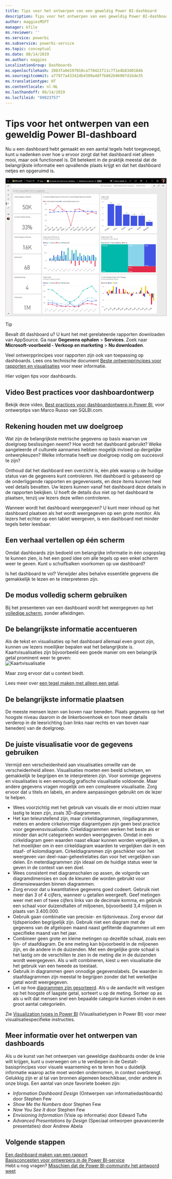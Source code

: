 ```yaml
---
title: Tips voor het ontwerpen van een geweldig Power BI-dashboard
description: Tips voor het ontwerpen van een geweldig Power BI-dashboard
author: maggiesMSFT
manager: kfile
ms.reviewer: ''
ms.service: powerbi
ms.subservice: powerbi-service
ms.topic: conceptual
ms.date: 08/14/2019
ms.author: maggies
LocalizationGroup: Dashboards
ms.openlocfilehash: 2083fa0d197010ca770422f11c7f1e4b83d0184b
ms.sourcegitcommit: a77977a43342db4399a4dffb862b96907d16de35
ms.translationtype: HT
ms.contentlocale: nl-NL
ms.lasthandoff: 08/14/2019
ms.locfileid: "69023757"
---
```

# <a name="tips-for-designing-a-great-power-bi-dashboard"></a>Tips voor het ontwerpen van een geweldig Power BI-dashboard
Nu u een dashboard hebt gemaakt en een aantal tegels hebt toegevoegd, kunt u nadenken over hoe u ervoor zorgt dat het dashboard niet alleen mooi, maar ook functioneel is. Dit betekent in de praktijk meestal dat de belangrijkste informatie een opvallende plaats krijgt en dat het dashboard netjes en opgeruimd is.

![Voorbeelddashboard Marketing en verkoop](media/service-dashboards-design-tips/power-bi-marketing-sample-dashboard.png)

> [!TIP]
> Bevalt dit dashboard u? U kunt het met gerelateerde rapporten downloaden van AppSource. Ga naar **Gegevens ophalen** > **Services**. Zoek naar **Microsoft-voorbeeld - Verkoop en marketing** > **Nu downloaden**.

Veel ontwerpprincipes voor rapporten zijn ook van toepassing op dashboards. Lees ons technische document [Beste ontwerpprincipes voor rapporten en visualisaties](visuals/power-bi-visualization-best-practices.md) voor meer informatie.

Hier volgen tips voor dashboards.

## <a name="dashboard-design-best-practices-video"></a>Video Best practices voor dashboardontwerp

Bekijk deze video, [Best practices voor dashboardontwerp in Power BI](https://www.youtube.com/watch?v=-tdkUYrzrio), voor ontwerptips van Marco Russo van SQLBI.com.

## <a name="consider-your-audience"></a>Rekening houden met uw doelgroep
Wat zijn de belangrijkste metrische gegevens op basis waarvan uw doelgroep beslissingen neemt? Hoe wordt het dashboard gebruikt? Welke aangeleerde of culturele aannames hebben mogelijk invloed op dergelijke ontwerpkeuzen? Welke informatie heeft uw doelgroep nodig om succesvol te zijn?

Onthoud dat het dashboard een overzicht is, één plek waarop u de huidige status van de gegevens kunt controleren. Het dashboard is gebaseerd op de onderliggende rapporten en gegevenssets, en deze items kunnen heel veel details bevatten. Uw lezers kunnen vanaf het dashboard deze details in de rapporten bekijken. U hoeft de details dus niet op het dashboard te plaatsen, tenzij uw lezers deze willen controleren.

Wanneer wordt het dashboard weergegeven? U kunt meer inhoud op het dashboard plaatsen als het wordt weergegeven op een grote monitor. Als lezers het echter op een tablet weergeven, is een dashboard met minder tegels beter leesbaar.

## <a name="tell-a-story-on-one-screen"></a>Een verhaal vertellen op één scherm
Omdat dashboards zijn bedoeld om belangrijke informatie in één oogopslag te kunnen zien, is het een goed idee om alle tegels op een enkel scherm weer te geven. Kunt u schuifbalken voorkomen op uw dashboard?

Is het dashboard te vol?  Verwijder alles behalve essentiële gegevens die gemakkelijk te lezen en te interpreteren zijn.

## <a name="make-use-of-full-screen-mode"></a>De modus volledig scherm gebruiken
Bij het presenteren van een dashboard wordt het weergegeven op het [volledige scherm](consumer/end-user-focus.md), zonder afleidingen.

## <a name="accent-the-most-important-information"></a>De belangrijkste informatie accentueren
Als de tekst en visualisaties op het dashboard allemaal even groot zijn, kunnen uw lezers moeilijker bepalen wat het belangrijkste is. Kaartvisualisaties zijn bijvoorbeeld een goede manier om een belangrijk getal prominent weer te geven:  
![Kaartvisualisatie](media/service-dashboards-design-tips/pbi_card.png)

Maar zorg ervoor dat u context biedt.  

Lees meer over [een tegel maken met alleen een getal](visuals/power-bi-visualization-card.md).

## <a name="place-the-most-important-information"></a>De belangrijkste informatie plaatsen
De meeste mensen lezen van boven naar beneden. Plaats gegevens op het hoogste niveau daarom in de linkerbovenhoek en toon meer details verderop in de leesrichting (van links naar rechts en van boven naar beneden) van de doelgroep.

## <a name="use-the-right-visualization-for-the-data"></a>De juiste visualisatie voor de gegevens gebruiken
Vermijd een verscheidenheid aan visualisaties omwille van de verscheidenheid alleen.  Visualisaties moeten een beeld schetsen, en gemakkelijk te begrijpen en te interpreteren zijn.  Voor sommige gegevens en visualisaties is een eenvoudig grafische visualisatie voldoende. Maar andere gegevens vragen mogelijk om een complexere visualisatie. Zorg ervoor dat u titels en labels, en andere aanpassingen gebruikt om de lezer te helpen.  

* Wees voorzichtig met het gebruik van visuals die er mooi uitzien maar lastig te lezen zijn, zoals 3D-diagrammen. 
* Het kan teleurstellend zijn, maar cirkeldiagrammen, ringdiagrammen, meters en andere cirkelvormige diagramtypen zijn geen best practice voor gegevensvisualisatie. Cirkeldiagrammen werken het beste als er minder dan acht categorieën worden weergegeven. Omdat in een cirkeldiagram geen waarden naast elkaar kunnen worden vergelijken, is het moeilijker om in een cirkeldiagram waarden te vergelijken dan in een staaf- of kolomdiagram. Cirkeldiagrammen zijn geschikter voor het weergeven van deel-naar-geheelrelaties dan voor het vergelijken van delen. En meterdiagrammen zijn ideaal om de huidige status weer te geven in de context van een doel.
* Wees consistent met diagramschalen op assen, de volgorde van diagramdimensies en ook de kleuren die worden gebruikt voor dimensiewaarden binnen diagrammen.
* Zorg ervoor dat u kwantitatieve gegevens goed codeert. Gebruik niet meer dan 3 of 4 cijfers, wanneer u getallen weergeeft. Geef metingen weer met een of twee cijfers links van de decimale komma, en gebruik een schaal voor duizendtallen of miljoenen, bijvoorbeeld 3,4 miljoen in plaats van 3.400.000.
* Gebruik gaan combinatie van precisie- en tijdsniveaus. Zorg ervoor dat tijdsperioden begrijpelijk zijn. Gebruik niet een diagram met de gegevens van de afgelopen maand naast gefilterde diagrammen uit een specifieke maand van het jaar.
* Combineer geen grote en kleine metingen op dezelfde schaal, zoals een lijn- of staafdiagram. De ene meting kan bijvoorbeeld in de miljoenen zijn, en de andere in de duizenden. Met een dergelijke grote schaal is het lastig om de verschillen te zien in de meting die in de duizenden wordt weergegeven. Als u wilt combineren, kiest u een visualisatie die het gebruik van een tweede as toestaat.
* Gebruik in diagrammen geen onnodige gegevenslabels. De waarden in staafdiagrammen zijn meestal te begrijpen zonder dat het werkelijke getal wordt weergegeven.
* Let op hoe [diagrammen zijn gesorteerd](consumer/end-user-change-sort.md). Als u de aandacht wilt vestigen op het hoogste of laagste getal, sorteert u op de meting. Sorteer op as als u wilt dat mensen snel een bepaalde categorie kunnen vinden in een groot aantal categorieën.  

Zie [Visualization types in Power BI](visuals/power-bi-visualization-types-for-reports-and-q-and-a.md) (Visualisatietypen in Power BI) voor meer visualisatiespecifieke instructies.  

## <a name="learn-more-about-dashboard-design"></a>Meer informatie over het ontwerpen van dashboards
Als u de kunst van het ontwerpen van geweldige dashboards onder de knie wilt krijgen, kunt u overwegen om u te verdiepen in de Gestalt-basisprincipes voor visuele waarneming en te leren hoe u duidelijk informatie waarop actie moet worden ondernomen, in context overbrengt. Gelukkig zijn er al tal van bronnen algemeen beschikbaar, onder andere in onze blogs. Een aantal van onze favoriete boeken zijn:

* *Information Dashboard Design* (Ontwerpen van informatiedashboards) door Stephen Few  
* *Show Me the Numbers* door Stephen Few  
* *Now You See It* door Stephen Few  
* *Envisioning Information* (Visie op informatie) door Edward Tufte  
* *Advanced Presentations by Design* (Speciaal ontworpen geavanceerde presentaties) door Andrew Abela   

## <a name="next-steps"></a>Volgende stappen
[Een dashboard maken van een rapport](service-dashboard-create.md)  
[Basisconcepten voor ontwerpers in de Power BI-service](service-basic-concepts.md)  
Hebt u nog vragen? [Misschien dat de Power BI-community het antwoord weet](http://community.powerbi.com/)
